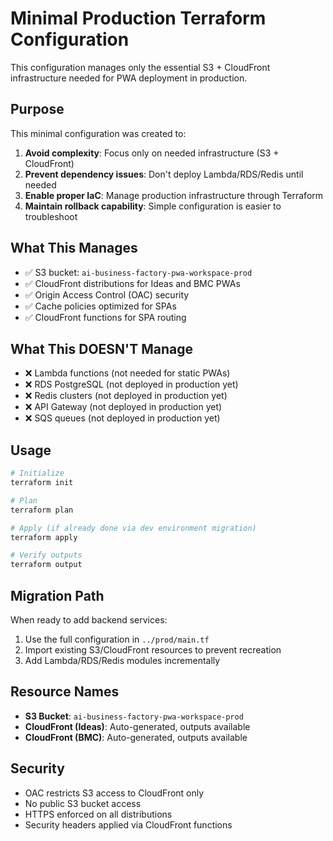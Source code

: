 # Minimal Production Terraform Configuration

This configuration manages only the essential S3 + CloudFront infrastructure needed for PWA deployment in production.

## Purpose

This minimal configuration was created to:
1. **Avoid complexity**: Focus only on needed infrastructure (S3 + CloudFront)
2. **Prevent dependency issues**: Don't deploy Lambda/RDS/Redis until needed
3. **Enable proper IaC**: Manage production infrastructure through Terraform
4. **Maintain rollback capability**: Simple configuration is easier to troubleshoot

## What This Manages

- ✅ S3 bucket: `ai-business-factory-pwa-workspace-prod`
- ✅ CloudFront distributions for Ideas and BMC PWAs
- ✅ Origin Access Control (OAC) security
- ✅ Cache policies optimized for SPAs
- ✅ CloudFront functions for SPA routing

## What This DOESN'T Manage

- ❌ Lambda functions (not needed for static PWAs)
- ❌ RDS PostgreSQL (not deployed in production yet)
- ❌ Redis clusters (not deployed in production yet)
- ❌ API Gateway (not deployed in production yet)
- ❌ SQS queues (not deployed in production yet)

## Usage

```bash
# Initialize
terraform init

# Plan
terraform plan

# Apply (if already done via dev environment migration)
terraform apply

# Verify outputs
terraform output
```

## Migration Path

When ready to add backend services:
1. Use the full configuration in `../prod/main.tf`
2. Import existing S3/CloudFront resources to prevent recreation
3. Add Lambda/RDS/Redis modules incrementally

## Resource Names

- **S3 Bucket**: `ai-business-factory-pwa-workspace-prod`
- **CloudFront (Ideas)**: Auto-generated, outputs available
- **CloudFront (BMC)**: Auto-generated, outputs available

## Security

- OAC restricts S3 access to CloudFront only
- No public S3 bucket access
- HTTPS enforced on all distributions
- Security headers applied via CloudFront functions